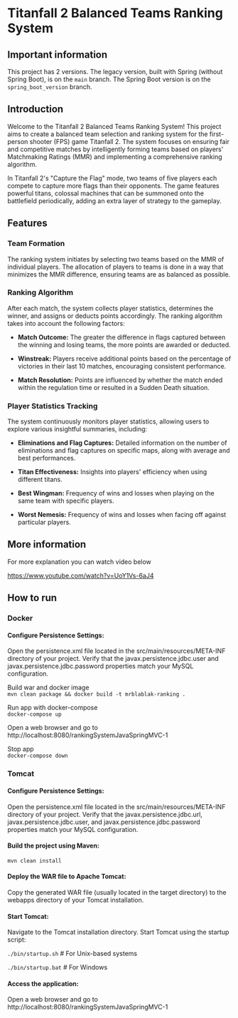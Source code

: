 # Titanfall 2 Balanced Teams Ranking System

## Important information

This project has 2 versions. The legacy version, built with Spring (without Spring Boot), is on the `main` branch. The
Spring Boot version is on the `spring_boot_version` branch.

## Introduction
Welcome to the Titanfall 2 Balanced Teams Ranking System! This project aims to create a balanced team selection and 
ranking system for the first-person shooter (FPS) game Titanfall 2. The system focuses on ensuring fair and competitive 
matches by intelligently forming teams based on players' Matchmaking Ratings (MMR) and implementing a comprehensive 
ranking algorithm.

In Titanfall 2's "Capture the Flag" mode, two teams of five players each compete to capture more flags than their 
opponents. The game features powerful titans, colossal machines that can be summoned onto the battlefield periodically, 
adding an extra layer of strategy to the gameplay.

## Features
### Team Formation
The ranking system initiates by selecting two teams based on the MMR of individual players. The allocation of players to 
teams is done in a way that minimizes the MMR difference, ensuring teams are as balanced as possible.

### Ranking Algorithm
After each match, the system collects player statistics, determines the winner, and assigns or deducts points 
accordingly. The ranking algorithm takes into account the following factors:

* **Match Outcome:** The greater the difference in flags captured between the winning and losing teams, the more points 
are awarded or deducted.

* **Winstreak:** Players receive additional points based on the percentage of victories in their last 10 matches, 
encouraging consistent performance.

* **Match Resolution:** Points are influenced by whether the match ended within the regulation time or resulted in a 
Sudden Death situation.

### Player Statistics Tracking
The system continuously monitors player statistics, allowing users to explore various insightful summaries, including:

* **Eliminations and Flag Captures:** Detailed information on the number of eliminations and flag captures on specific 
maps, along with average and best performances.

* **Titan Effectiveness:** Insights into players' efficiency when using different titans.

* **Best Wingman:** Frequency of wins and losses when playing on the same team with specific players.

* **Worst Nemesis:** Frequency of wins and losses when facing off against particular players.

## More information
For more explanation you can watch video below

https://www.youtube.com/watch?v=UoY1Vs-6aJ4

## How to run

### Docker
#### Configure Persistence Settings:
Open the persistence.xml file located in the src/main/resources/META-INF directory of your project.
Verify that the javax.persistence.jdbc.user and javax.persistence.jdbc.password properties match your MySQL 
configuration.

Build war and docker image  
`mvn clean package && docker build -t mrblablak-ranking .`

Run app with docker-compose  
`docker-compose up`

Open a web browser and go to http://localhost:8080/rankingSystemJavaSpringMVC-1

Stop app    
`docker-compose down`

### Tomcat

#### Configure Persistence Settings:
Open the persistence.xml file located in the src/main/resources/META-INF directory of your project.
Verify that the javax.persistence.jdbc.url, javax.persistence.jdbc.user, and javax.persistence.jdbc.password properties 
match your MySQL configuration.

#### Build the project using Maven:

`mvn clean install`

#### Deploy the WAR file to Apache Tomcat:

Copy the generated WAR file (usually located in the target directory) to the webapps directory of your Tomcat 
installation.

#### Start Tomcat:

Navigate to the Tomcat installation directory.
Start Tomcat using the startup script:

`./bin/startup.sh`     # For Unix-based systems

`./bin/startup.bat`    # For Windows

#### Access the application:
Open a web browser and go to http://localhost:8080/rankingSystemJavaSpringMVC-1
